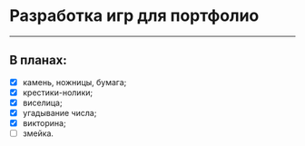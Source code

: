# Разработка игр для портфолио
____

## В планах:
- [X] камень, ножницы, бумага;
- [X] крестики-нолики;
- [X] виселица;
- [x] угадывание числа;
- [X] викторина;
- [ ] змейка.